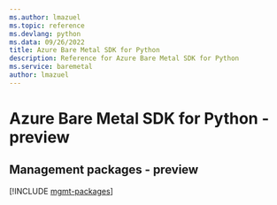 ```yaml
---
ms.author: lmazuel
ms.topic: reference
ms.devlang: python
ms.data: 09/26/2022
title: Azure Bare Metal SDK for Python
description: Reference for Azure Bare Metal SDK for Python
ms.service: baremetal
author: lmazuel
---
```

# Azure Bare Metal SDK for Python - preview

## Management packages - preview
[!INCLUDE [mgmt-packages](bare-metal-mgmt-index.md)]
